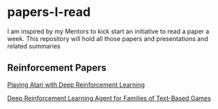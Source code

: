 # papers-I-read
I am inspired by my Mentors to kick start an initiative to read a paper a week. This repository will hold all those papers and presentations and related summaries

<h2>Reinforcement Papers</h2>

[Playing Atari with Deep Reinforcement Learning](https://docs.google.com/document/d/13zlJY6RNoGIzw0pQHd-nxkqiGAYwVB0pJJ-nADIgATs/edit)

[Deep Reinforcement Learning Agent for Families of Text-Based Games](https://docs.google.com/document/d/1KOENa66kCky-NmAaZsYQAf0TmYvvLWO9kp9OdPocvG8/edit)